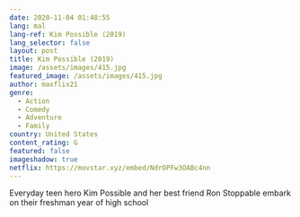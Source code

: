 ```yaml
---
date: 2020-11-04 01:48:55
lang: mal
lang-ref: Kim Possible (2019)
lang_selector: false
layout: post
title: Kim Possible (2019)
image: /assets/images/415.jpg
featured_image: /assets/images/415.jpg
author: maxflix21
genre:
  - Action
  - Comedy
  - Adventure
  - Family
country: United States
content_rating: G
featured: false
imageshadow: true
netflix: https://movstar.xyz/embed/NdrOPFw3OABc4nn
---
```

Everyday teen hero Kim Possible and her best friend Ron Stoppable embark on their freshman year of high school